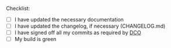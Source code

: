 <!--
Note on DCO:

If the DCO check fails, one or more of your commits are not signed off. Please click on the *Details* link next to the DCO action for instructions on how to resolve this.

Note on Versioning:

Maintainers will bump the version and do a release when they are ready to release (possibly multiple merged PRs). Please do not bump the version in your PRs.
-->

Checklist:

* [ ] I have updated the necessary documentation
* [ ] I have updated the changelog, if necessary (CHANGELOG.md)
* [ ] I have signed off all my commits as required by [DCO](../CONTRIBUTING.md#legal)
* [ ] My build is green
